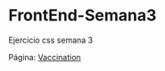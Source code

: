 # FrontEnd-Semana3

Ejercicio css semana 3

Página: [Vaccination](https://vaccinationjr.000webhostapp.com/)
